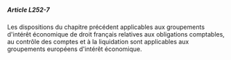 ##### Article L252-7

Les dispositions du chapitre précédent applicables aux groupements d'intérêt économique de droit français relatives aux obligations comptables, au contrôle des comptes et à la liquidation sont applicables aux groupements européens d'intérêt économique.

